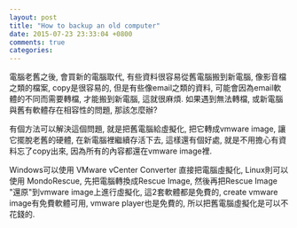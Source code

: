 ```yaml
---
layout: post
title: "How to backup an old computer"
date: 2015-07-23 23:33:04 +0800
comments: true
categories: 
---
```


電腦老舊之後, 會買新的電腦取代,
有些資料很容易從舊電腦搬到新電腦,
像影音檔之類的檔案, copy是很容易的,
但是有些像email之類的資料,
可能會因為email軟體的不同而需要轉檔,
才能搬到新電腦, 這就很麻煩.
如果遇到無法轉檔, 或新電腦與舊有軟體存在相容性的問題,
那該怎麼辦?

有個方法可以解決這個問題,
就是把舊電腦給虛擬化,
把它轉成vmware image,
讓它擺脫老舊的硬體,
在新電腦裡繼續存活下去,
這樣還有個好處, 就是不用擔心有資料忘了copy出來,
因為所有的內容都還在vmware image裡.
     
Windows可以使用 VMware vCenter Converter 直接把電腦虛擬化,
Linux則可以使用 MondoRescue, 先把電腦轉換成Rescue Image,
然後再把Rescue Image "還原"到vmware image上進行虛擬化,
這2套軟體都是免費的, create vmware image有免費軟體可用,
vmware player也是免費的, 所以把舊電腦虛擬化是可以不花錢的.
